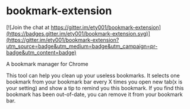 # bookmark-extension

[![Join the chat at https://gitter.im/ety001/bookmark-extension](https://badges.gitter.im/ety001/bookmark-extension.svg)](https://gitter.im/ety001/bookmark-extension?utm_source=badge&utm_medium=badge&utm_campaign=pr-badge&utm_content=badge)

A bookmark manager for Chrome

This tool can help you clean up your useless bookmarks. 
It selects one bookmark from your bookmark bar every X times you open new tab(x is your setting) and show a tip to remind you this bookmark.
If you find this bookmark has been out-of-date, you can remove it from your bookmark bar.
